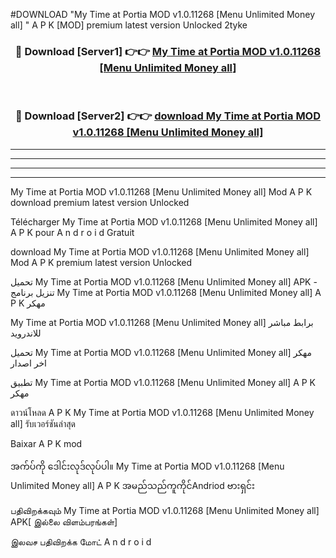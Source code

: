 #DOWNLOAD "My Time at Portia MOD v1.0.11268 [Menu Unlimited Money all] " A P K [MOD] premium latest version Unlocked 2tyke 



<div align="center">

<h3>🔴 Download [Server1] 👉👉 <a href="https://apkdownload12.web.app/?title=My Time at Portia MOD v1.0.11268 [Menu Unlimited Money all] ">My Time at Portia MOD v1.0.11268 [Menu Unlimited Money all]  </a></h3><br>

<h3>🔴 Download [Server2] 👉👉 <a href="https://apkdownload12.web.app/?title=My Time at Portia MOD v1.0.11268 [Menu Unlimited Money all] ">download My Time at Portia MOD v1.0.11268 [Menu Unlimited Money all]  </a></h3>
</div>


----------------------------------------------------------

----------------------------------------------------------

----------------------------------------------------------

----------------------------------------------------------


My Time at Portia MOD v1.0.11268 [Menu Unlimited Money all]  Mod A P K download premium latest version Unlocked

Télécharger  My Time at Portia MOD v1.0.11268 [Menu Unlimited Money all]  A P K pour A n d r o i d Gratuit

download My Time at Portia MOD v1.0.11268 [Menu Unlimited Money all]  Mod A P K premium latest version Unlocked

تحميل My Time at Portia MOD v1.0.11268 [Menu Unlimited Money all]  APK - تنزيل برنامج My Time at Portia MOD v1.0.11268 [Menu Unlimited Money all]  A P K مهكر

My Time at Portia MOD v1.0.11268 [Menu Unlimited Money all]  برابط مباشر للاندرويد

تحميل My Time at Portia MOD v1.0.11268 [Menu Unlimited Money all]  مهكر اخر اصدار

تطبيق My Time at Portia MOD v1.0.11268 [Menu Unlimited Money all]  A P K مهكر

ดาวน์โหลด A P K My Time at Portia MOD v1.0.11268 [Menu Unlimited Money all]  รับเวอร์ชันล่าสุด

Baixar A P K mod

အက်ပ်ကို ဒေါင်းလုဒ်လုပ်ပါ။ My Time at Portia MOD v1.0.11268 [Menu Unlimited Money all]  A P K အမည်သည်ကူကိုင်Andriod ဗားရှင်း

பதிவிறக்கவும் My Time at Portia MOD v1.0.11268 [Menu Unlimited Money all]  APK[ இல்லை விளம்பரங்கள்] 
 
இலவச பதிவிறக்க மோட் A n d r o i d



